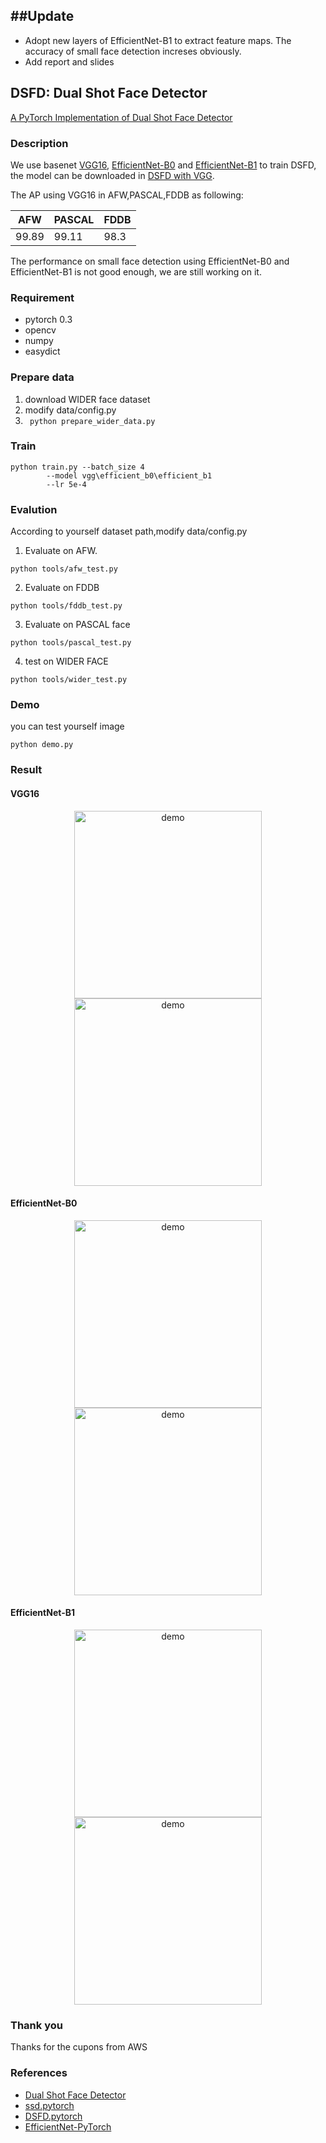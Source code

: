 ## ##Update
- Adopt new layers of EfficientNet-B1 to extract feature maps. The accuracy of small face detection increses obviously. 
- Add report and slides

## DSFD: Dual Shot Face Detector ##
[A PyTorch Implementation of Dual Shot Face Detector](https://arxiv.org/abs/1810.10220?utm_source=feedburner&utm_medium=feed&utm_campaign=Feed%3A+arxiv%2FQSXk+%28ExcitingAds%21+cs+updates+on+arXiv.org%29)

### Description
We use basenet [VGG16](https://pan.baidu.com/s/1Q-YqoxJyqvln6KTcIck1tQ), [EfficientNet-B0](http://storage.googleapis.com/public-models/efficientnet/efficientnet-b0-355c32eb.pth) and [EfficientNet-B1](http://storage.googleapis.com/public-models/efficientnet/efficientnet-b1-f1951068.pth) to train DSFD, the model can be downloaded in [DSFD with VGG](https://pan.baidu.com/s/17cpDHEwYVxWmOIPqUy5zCQ).
 
The AP using VGG16 in AFW,PASCAL,FDDB as following:

| 	AFW     |   PASCAL	|   FDDB   |
| --------- |-----------| ---------|
|	  99.89   |   99.11   |   98.3   |

The performance on small face detection using EfficientNet-B0 and EfficientNet-B1 is not good enough, we are still working on it.  
 
### Requirement
* pytorch 0.3 
* opencv 
* numpy 
* easydict

### Prepare data 
1. download WIDER face dataset
2. modify data/config.py 
3. ``` python prepare_wider_data.py```


### Train 
``` 
python train.py --batch_size 4 
		--model vgg\efficient_b0\efficient_b1 
		--lr 5e-4
``` 

### Evalution
According to yourself dataset path,modify data/config.py 
1. Evaluate on AFW.
```
python tools/afw_test.py
```
2. Evaluate on FDDB 
```
python tools/fddb_test.py
```
3. Evaluate on PASCAL  face 
``` 
python tools/pascal_test.py
```
4. test on WIDER FACE 
```
python tools/wider_test.py
```
### Demo 
you can test yourself image
```
python demo.py
```
### Result
#### VGG16
<div align="center">
<img src="https://github.com/mexiQQ/DSFD-VGG16-EfficientNet/blob/master/VGG16/test1.jpg" height="300px" alt="demo" >
<img src="https://github.com/mexiQQ/DSFD-VGG16-EfficientNet/blob/master/VGG16/test6.jpg" height="300px" alt="demo" >
</div>

#### EfficientNet-B0
<div align="center">
<img src="https://github.com/mexiQQ/DSFD-VGG16-EfficientNet/blob/master/EfficientNet-B0/test1.jpg" height="300px" alt="demo" >
<img src="https://github.com/mexiQQ/DSFD-VGG16-EfficientNet/blob/master/EfficientNet-B0/test6.jpg" height="300px" alt="demo" >
</div>

#### EfficientNet-B1
<div align="center">
<img src="https://github.com/mexiQQ/DSFD-VGG16-EfficientNet/blob/master/EfficientNet-B1/test1.jpg" height="300px" alt="demo" >
<img src="https://github.com/mexiQQ/DSFD-VGG16-EfficientNet/blob/master/EfficientNet-B1/test6.jpg" height="300px" alt="demo" >
</div>

### Thank you
Thanks for the cupons from AWS

### References
* [Dual Shot Face Detector](https://arxiv.org/abs/1810.10220?utm_source=feedburner&utm_medium=feed&utm_campaign=Feed%3A+arxiv%2FQSXk+%28ExcitingAds%21+cs+updates+on+arXiv.org%29)
* [ssd.pytorch](https://github.com/amdegroot/ssd.pytorch)
* [DSFD.pytorch](https://github.com/yxlijun/DSFD.pytorch)
* [EfficientNet-PyTorch](https://github.com/lukemelas/EfficientNet-PyTorch)

